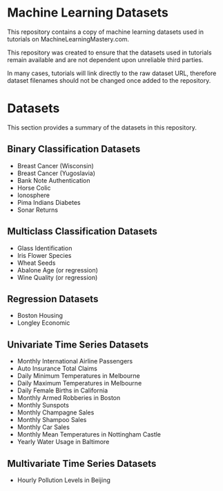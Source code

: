 Machine Learning Datasets
=========================

This repository contains a copy of machine learning datasets used in tutorials on MachineLearningMastery.com.

This repository was created to ensure that the datasets used in tutorials remain available and are not dependent upon unreliable third parties.

In many cases, tutorials will link directly to the raw dataset URL, therefore dataset filenames should not be changed once added to the repository.

Datasets
========

This section provides a summary of the datasets in this repository.

## Binary Classification Datasets

* Breast Cancer (Wisconsin)
* Breast Cancer (Yugoslavia)
* Bank Note Authentication
* Horse Colic
* Ionosphere
* Pima Indians Diabetes
* Sonar Returns

## Multiclass Classification Datasets

* Glass Identification
* Iris Flower Species
* Wheat Seeds
* Abalone Age (or regression)
* Wine Quality (or regression)

## Regression Datasets

* Boston Housing
* Longley Economic

## Univariate Time Series Datasets

* Monthly International Airline Passengers
* Auto Insurance Total Claims
* Daily Minimum Temperatures in Melbourne
* Daily Maximum Temperatures in Melbourne
* Daily Female Births in California
* Monthly Armed Robberies in Boston
* Monthly Sunspots
* Monthly Champagne Sales
* Monthly Shampoo Sales
* Monthly Car Sales
* Monthly Mean Temperatures in Nottingham Castle
* Yearly Water Usage in Baltimore

## Multivariate Time Series Datasets

* Hourly Pollution Levels in Beijing

